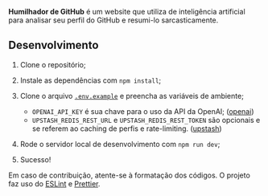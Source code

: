 **Humilhador de GitHub** é um website que utiliza de inteligência artificial para analisar seu perfil do GitHub e resumi-lo sarcasticamente.

## Desenvolvimento

1. Clone o repositório;
2. Instale as dependências com `npm install`;
3. Clone o arquivo [`.env.example`](.env.example) e preencha as variáveis de ambiente;

   - `OPENAI_API_KEY` é sua chave para o uso da API da OpenAI; ([openai](https://platform.openai.com/))
   - `UPSTASH_REDIS_REST_URL` e `UPSTASH_REDIS_REST_TOKEN` são opcionais e se referem ao caching de perfis e rate-limiting. ([upstash](https://upstash.com/))

4. Rode o servidor local de desenvolvimento com `npm run dev`;
5. Sucesso!

Em caso de contribuição, atente-se à formatação dos códigos. O projeto faz uso do [ESLint](https://eslint.org/) e [Prettier](https://prettier.io/).
